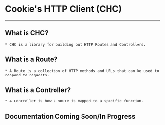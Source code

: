 # Cookie's HTTP Client (CHC)

-----------------------------------------------------

## What is CHC?

    * CHC is a library for building out HTTP Routes and Controllers.

## What is a Route?

    * A Route is a collection of HTTP methods and URLs that can be used to respond to requests.

## What is a Controller?

    * A Controller is how a Route is mapped to a specific function.

## Documentation Coming Soon/In Progress
